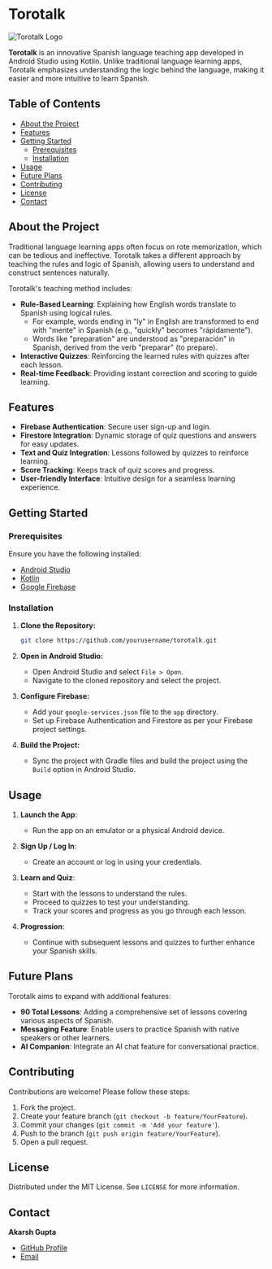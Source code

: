 # Torotalk

![Torotalk Logo](assets/torotalk-logo.png)

**Torotalk** is an innovative Spanish language teaching app developed in Android Studio using Kotlin. Unlike traditional language learning apps, Torotalk emphasizes understanding the logic behind the language, making it easier and more intuitive to learn Spanish. 

## Table of Contents

- [About the Project](#about-the-project)
- [Features](#features)
- [Getting Started](#getting-started)
  - [Prerequisites](#prerequisites)
  - [Installation](#installation)
- [Usage](#usage)
- [Future Plans](#future-plans)
- [Contributing](#contributing)
- [License](#license)
- [Contact](#contact)

## About the Project

Traditional language learning apps often focus on rote memorization, which can be tedious and ineffective. Torotalk takes a different approach by teaching the rules and logic of Spanish, allowing users to understand and construct sentences naturally.

Torotalk's teaching method includes:
- **Rule-Based Learning**: Explaining how English words translate to Spanish using logical rules.
  - For example, words ending in "ly" in English are transformed to end with "mente" in Spanish (e.g., "quickly" becomes "rápidamente").
  - Words like "preparation" are understood as "preparación" in Spanish, derived from the verb "preparar" (to prepare).
- **Interactive Quizzes**: Reinforcing the learned rules with quizzes after each lesson.
- **Real-time Feedback**: Providing instant correction and scoring to guide learning.

## Features

- **Firebase Authentication**: Secure user sign-up and login.
- **Firestore Integration**: Dynamic storage of quiz questions and answers for easy updates.
- **Text and Quiz Integration**: Lessons followed by quizzes to reinforce learning.
- **Score Tracking**: Keeps track of quiz scores and progress.
- **User-friendly Interface**: Intuitive design for a seamless learning experience.

## Getting Started

### Prerequisites

Ensure you have the following installed:
- [Android Studio](https://developer.android.com/studio)
- [Kotlin](https://kotlinlang.org/)
- [Google Firebase](https://firebase.google.com/)

### Installation

1. **Clone the Repository:**
   ```bash
   git clone https://github.com/yourusername/torotalk.git
   ```
2. **Open in Android Studio:**
   - Open Android Studio and select `File > Open`.
   - Navigate to the cloned repository and select the project.

3. **Configure Firebase:**
   - Add your `google-services.json` file to the `app` directory.
   - Set up Firebase Authentication and Firestore as per your Firebase project settings.

4. **Build the Project:**
   - Sync the project with Gradle files and build the project using the `Build` option in Android Studio.

## Usage

1. **Launch the App**:
   - Run the app on an emulator or a physical Android device.
   
2. **Sign Up / Log In**:
   - Create an account or log in using your credentials.

3. **Learn and Quiz**:
   - Start with the lessons to understand the rules.
   - Proceed to quizzes to test your understanding.
   - Track your scores and progress as you go through each lesson.

4. **Progression**:
   - Continue with subsequent lessons and quizzes to further enhance your Spanish skills.

## Future Plans

Torotalk aims to expand with additional features:
- **90 Total Lessons**: Adding a comprehensive set of lessons covering various aspects of Spanish.
- **Messaging Feature**: Enable users to practice Spanish with native speakers or other learners.
- **AI Companion**: Integrate an AI chat feature for conversational practice.

## Contributing

Contributions are welcome! Please follow these steps:
1. Fork the project.
2. Create your feature branch (`git checkout -b feature/YourFeature`).
3. Commit your changes (`git commit -m 'Add your feature'`).
4. Push to the branch (`git push origin feature/YourFeature`).
5. Open a pull request.

## License

Distributed under the MIT License. See `LICENSE` for more information.

## Contact

**Akarsh Gupta**

- [GitHub Profile](https://github.com/AkarshGuptaa)
- [Email](mailto:akarshguptaaa@gmail.com)
